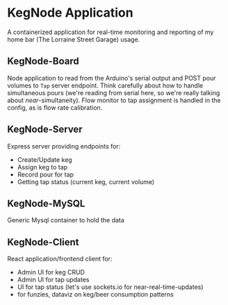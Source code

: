 # KegNode Application

A containerized application for real-time monitoring and reporting of my home bar (The Lorraine Street Garage) usage.

## KegNode-Board

Node application to read from the Arduino's serial output and POST pour volumes to `Tap` server endpoint. Think carefully about how to handle simultaneous pours (we're reading from serial here, so we're really talking about *near*-simultaneity). Flow monitor to tap assignment is handled in the config, as is flow rate calibration.

## KegNode-Server

Express server providing endpoints for:
- Create/Update keg
- Assign keg to tap
- Record pour for tap
- Getting tap status (current keg, current volume)

## KegNode-MySQL

Generic Mysql container to hold the data

## KegNode-Client

React application/frontend client for:
- Admin UI for keg CRUD
- Admin UI for tap updates
- UI for tap status (let's use sockets.io for near-real-time-updates)
- for funzies, dataviz on keg/beer consumption patterns